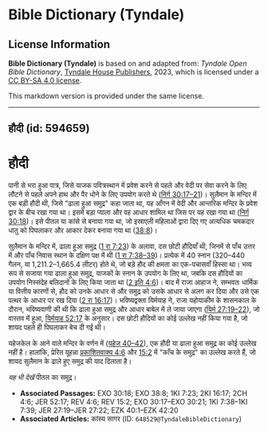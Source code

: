 # Bible Dictionary (Tyndale)

## License Information

**Bible Dictionary (Tyndale)** is based on and adapted from: _Tyndale Open Bible Dictionary_, [Tyndale House Publishers](https://tyndaleopenresources.com/), 2023, which is licensed under a [CC BY-SA 4.0 license](https://creativecommons.org/licenses/by-sa/4.0/legalcode.en).

This markdown version is provided under the same license.



--------------------------------

## हौदी (id: 594659)

हौदी
====

पानी से भरा हुआ पात्र, जिसे याजक पवित्रस्थान में प्रवेश करने से पहले और वेदी पर सेवा करने के लिए लौटने से पहले अपने हाथ और पैर धोने के लिए उपयोग करते थे ([निर्ग 30:17–21](https://ref.ly/Exod30:17-Exod30:21))। सुलैमान के मन्दिर में एक बड़ी हौदी थी, जिसे "ढाला हुआ समुद्र" कहा जाता था, यह आँगन में वेदी और आन्तरिक मन्दिर के प्रवेश द्वार के बीच रखा गया था। इसमें बड़ा प्याला और वह आधार शामिल था जिस पर यह रखा गया था ([निर्ग 30:18](https://ref.ly/Exod30:18))। इसे पीतल या कांसे से बनाया गया था, जो इस्राएली महिलाओं द्वारा दिए गए अत्यधिक चमकदार धातु को पिघलाकर और आकार देकर बनाया गया था ([38:8](https://ref.ly/Exod38:8))।

सुलैमान के मन्दिर में, ढाला हुआ समुद्र ([1 रा 7:23](https://ref.ly/1Kgs7:23)) के अलावा, दस छोटी हौदियाँ थी, जिनमें से पाँच उत्तर में और पाँच निवास स्थान के दक्षिण पक्ष में थी ([1 रा 7:38–39](https://ref.ly/1Kgs7:38-1Kgs7:39))। प्रत्येक में 40 स्नान (320–440 गैलन, या 1,211\.2–1,665\.4 लीटर) होते थे, जो बड़े हौद की क्षमता का एक\-पचासवाँ हिस्सा था। भव्य रूप से सजाया गया ढाला हुआ समुद्र, याजकों के स्नान के उपयोग के लिए था, जबकि दस हौदियों का उपयोग निस्संदेह बलिदानों के लिए किया जाता था ([2 इति 4:6](https://ref.ly/2Chr4:6))। बाद में राजा आहाज ने, सम्भवतः धार्मिक या वित्तीय कारणों से, हौद को उनके आधार से और समुद्र को उसके आधार से अलग कर दिया और उसे एक पत्थर के आधार पर रख दिया ([2 रा 16:17](https://ref.ly/2Kgs16:17))। भविष्यद्वक्ता यिर्मयाह ने, राजा यहोयाकीम के शासनकाल के दौरान, भविष्यवाणी की थी कि ढाला हुआ समुद्र और आधार बाबेल में ले जाया जाएगा ([यिर्म 27:19–22](https://ref.ly/Jer27:19-Jer27:22)), जो वास्तव में हुआ, [यिर्मयाह 52:17](https://ref.ly/Jer52:17) के अनुसार। दस छोटी हौदियों का कोई उल्लेख नहीं किया गया है, जो शायद पहले ही पिघलाकर बेच दी गई थी।

यहेजकेल के आने वाले मन्दिर के वर्णन में ([यहेज 40–42](https://ref.ly/Ezek40:1-Ezek42:20)), एक हौदी या ढाला हुआ समुद्र का कोई उल्लेख नहीं है। हालांकि, प्रेरित यूहन्ना [प्रकाशितवाक्य 4:6](https://ref.ly/Rev4:6) और [15:2](https://ref.ly/Rev15:2) में "काँच के समुद्र" का उल्लेख करते हैं, जो शायद सुलैमान के ढाले हुए समुद्र की याद दिलाता है।

*यह भी देखें* पीतल का समुद्र।

* **Associated Passages:** EXO 30:18; EXO 38:8; 1KI 7:23; 2KI 16:17; 2CH 4:6; JER 52:17; REV 4:6; REV 15:2; EXO 30:17–EXO 30:21; 1KI 7:38–1KI 7:39; JER 27:19–JER 27:22; EZK 40:1–EZK 42:20
* **Associated Articles:** कांस्य सागर (ID: `648529@TyndaleBibleDictionary`)

